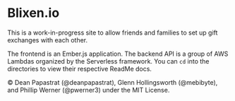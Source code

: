 # Blixen.io

This is a work-in-progress site to allow friends and families to set up gift
exchanges with each other.

The frontend is an Ember.js application. The backend API is a group of AWS Lambdas
organized by the Serverless framework. You can `cd` into the directories to view
their respective ReadMe docs.

© Dean Papastrat (@deanpapastrat), Glenn Hollingsworth (@mebibyte), and
Phillip Werner (@pwerner3) under the MIT License.